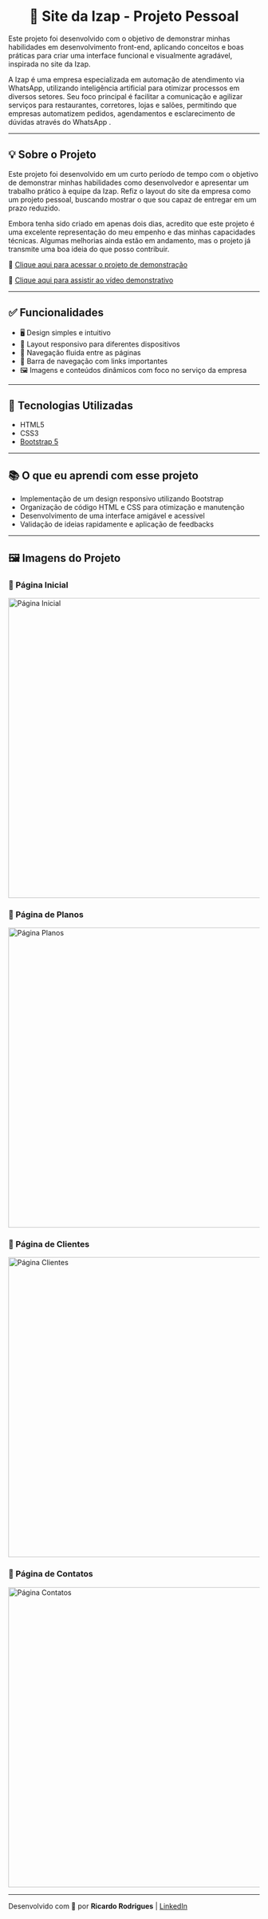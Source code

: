 <h1 align="center">🤖 Site da Izap - Projeto Pessoal</h1>
<p align="start">Este projeto foi desenvolvido com o objetivo de demonstrar minhas habilidades em desenvolvimento front-end, aplicando conceitos e boas práticas para criar uma interface funcional e visualmente agradável, inspirada no site da Izap.

A Izap é uma empresa especializada em automação de atendimento via WhatsApp, utilizando inteligência artificial para otimizar processos em diversos setores. Seu foco principal é facilitar a comunicação e agilizar serviços para restaurantes, corretores, lojas e salões, permitindo que empresas automatizem pedidos, agendamentos e esclarecimento de dúvidas através do WhatsApp .</p>

---

## 💡 Sobre o Projeto

Este projeto foi desenvolvido em um curto período de tempo com o objetivo de demonstrar minhas habilidades como desenvolvedor e apresentar um trabalho prático à equipe da Izap. Refiz o layout do site da empresa como um projeto pessoal, buscando mostrar o que sou capaz de entregar em um prazo reduzido.

Embora tenha sido criado em apenas dois dias, acredito que este projeto é uma excelente representação do meu empenho e das minhas capacidades técnicas. Algumas melhorias ainda estão em andamento, mas o projeto já transmite uma boa ideia do que posso contribuir.

🔗 <a href="https://i-zap.vercel.app/" target="_blank">Clique aqui para acessar o projeto de demonstração</a>

🎥 <a href="https://youtu.be/qrzuNBES5hQ" target="_blank">Clique aqui para assistir ao vídeo demonstrativo</a>

---

## ✅ Funcionalidades

- 🖥️ Design simples e intuitivo  
- 📱 Layout responsivo para diferentes dispositivos  
- 🔄 Navegação fluida entre as páginas  
- 🧭 Barra de navegação com links importantes  
- 🖼️ Imagens e conteúdos dinâmicos com foco no serviço da empresa

---

## 🧰 Tecnologias Utilizadas

<ul>
  <li>HTML5</li>
  <li>CSS3</li>
  <li><a href="https://getbootstrap.com" target="_blank" rel="noopener noreferrer">Bootstrap 5</a></li>
</ul>

---

## 📚 O que eu aprendi com esse projeto

- Implementação de um design responsivo utilizando Bootstrap  
- Organização de código HTML e CSS para otimização e manutenção  
- Desenvolvimento de uma interface amigável e acessível  
- Validação de ideias rapidamente e aplicação de feedbacks

---

## 🖼️ Imagens do Projeto

### 📌 Página Inicial
<img src="./assets/midias/imgProjeto/paginaInicial.png" alt="Página Inicial" width="600"/>

### 📌 Página de Planos
<img src="./assets/midias/imgProjeto/paginaPlanos.png" alt="Página Planos" width="600"/>

### 📌 Página de Clientes
<img src="./assets/midias/imgProjeto/paginaClientes.png" alt="Página Clientes" width="600"/>

### 📌 Página de Contatos
<img src="./assets/midias/imgProjeto/paginaContato.png" alt="Página Contatos" width="600"/>

---

Desenvolvido com 💜 por **Ricardo Rodrigues** | <a href="https://www.linkedin.com/in/ricardo-rodrigues0/" target="_blank">LinkedIn</a>

